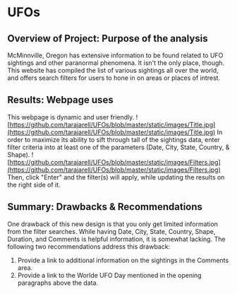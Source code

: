 # UFOs

## Overview of Project: Purpose of the analysis
McMinnville, Oregon has extensive information to be found related to UFO sightings and other paranormal phenomena. It isn't the only place, though. This website has compiled the list of various sightings all over the world, and offers search filters for users to hone in on areas or places of intrest. 

## Results: Webpage uses
This webpage is dynamic and user friendly.
![https://github.com/tarajarell/UFOs/blob/master/static/images/Title.jpg](https://github.com/tarajarell/UFOs/blob/master/static/images/Title.jpg)
In order to maximize its ability to sift through tall of the sightings data, enter filter criteria into at least one of the parameters (Date, City, State, Country, & Shape).
![https://github.com/tarajarell/UFOs/blob/master/static/images/Filters.jpg](https://github.com/tarajarell/UFOs/blob/master/static/images/Filters.jpg)
Then, click "Enter" and the filter(s) will apply, while updating the results on the right side of it.

## Summary: Drawbacks & Recommendations
One drawback of this new design is that you only get limited information from the filter searches. While having Date, City, State, Country, Shape, Duration, and Comments is helpful information, it is somewhat lacking. The following two recommendations address this drawback:
1. Provide a link to additional information on the sightings in the Comments area.
2. Provide a link to the Worlde UFO Day mentioned in the opening paragraphs above the data.
